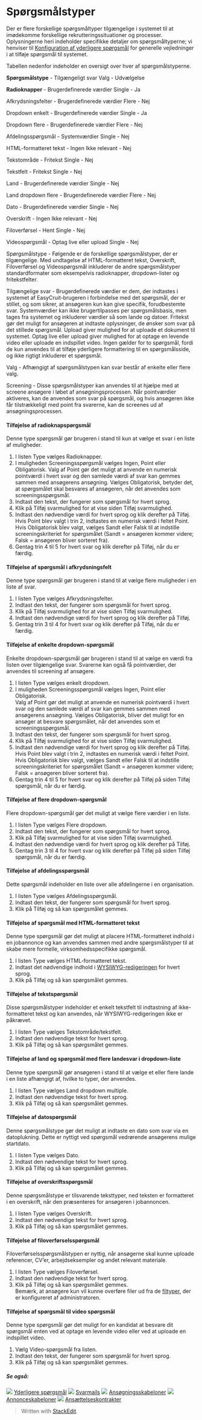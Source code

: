 # Spørgsmålstyper

Der er flere forskellige spørgsmåltyper tilgængelige i systemet til at imødekomme forskellige rekrutteringssituationer og processer. Oplysningerne heri indeholder specifikke detaljer om spørgsmåltyperne; vi henviser til  [Konfiguration af yderligere spørgsmål](additional_questions.htm)  for generelle vejledninger i at tilføje spørgsmål til systemet.

Tabellen nedenfor indeholder en oversigt over hver af spørgsmålstyperne.

**Spørgsmålstype** - Tilgængeligt svar
Valg - Udvælgelse

**Radioknapper** - Brugerdefinerede værdier
Single - Ja

Afkrydsningsfelter - Brugerdefinerede værdier
Flere - Nej

Dropdown enkelt - Brugerdefinerede værdier
Single - Ja

Dropdown flere - Brugerdefinerede værdier
Flere - Nej

Afdelingsspørgsmål - Systemværdier
Single - Nej

HTML-formatteret tekst - Ingen
Ikke relevant - Nej

Tekstområde - Fritekst
Single - Nej

Tekstfelt - Fritekst
Single - Nej

Land - Brugerdefinerede værdier
Single - Nej

Land dropdown flere - Brugerdefinerede værdier
Flere - Nej

Dato - Brugerdefinerede værdier
Single - Nej

Overskrift - Ingen
Ikke relevant - Nej

Filoverførsel - Hent
Single - Nej

Videospørgsmål - Optag live eller upload
Single - Nej

Spørgsmålstype  - Følgende er de forskellige spørgsmålstyper, der er tilgængelige. Med undtagelse af  HTML-formatteret tekst,  Overskrift,  Filoverførsel  og  Videospørgsmål inkluderer de andre spørgsmålstyper standardformater som eksempelvis radioknapper, dropdown-lister og fritekstfelter.

Tilgængelige svar  -  Brugerdefinerede værdier  er dem, der indtastes i systemet af EasyCruit-brugeren i forbindelse med det spørgsmål, der er stillet, og som sikrer, at ansøgeren kun kan give specifik, forudbestemte svar.  Systemværdier  kan ikke brugertilpasses per spørgsmålsbasis, men tages fra systemet og inkluderer værdier så som lande og datoer. Fritekst gør det muligt for ansøgeren at indtaste oplysninger, de ønsker som svar på det stillede spørgsmål. Upload giver mulighed for at uploade et dokument til systemet. Optag live eller upload giver mulighed for at optage en levende video eller uploade en indspillet video. Ingen gælder for to spørgsmål, fordi de kun anvendes til at tilføje yderligere formattering til en spørgsmålsside, og ikke rigtigt inkluderer et spørgsmål.

Valg  - Afhængigt af spørgsmålstypen kan svar består af enkelte eller flere valg.

Screening  - Disse spørgsmålstyper kan anvendes til at hjælpe med at screene ansøgere i løbet af ansøgningsprocessen. Når pointværdier aktiveres, kan de anvendes som svar på spørgsmål, og hvis ansøgeren ikke får tilstrækkeligt med point fra svarerne, kan de screenes ud af ansøgningsprocessen.

#### Tilføjelse af radioknapspørgsmål

Denne type spørgsmål gør brugeren i stand til kun at vælge et svar i en liste af muligheder.

1.  I listen  Type  vælges  Radioknapper.
2.  I muligheden  Screeningsspørgsmål  vælges  Ingen,  Point  eller  Obligatorisk. Valg af  Point  gør det muligt at anvende en numerisk pointværdi i hvert svar og den samlede værdi af svar kan gemmes sammen med ansøgerens ansøgning. Vælges  Obligatorisk, betyder det, at spørgsmålet skal besvares af ansøgeren, når det anvendes som screeningsspørgsmål.
3.  Indtast den tekst, der fungerer som spørgsmål for hvert sprog.
4.  Klik på  Tilføj svarmulighed  for at vise siden  Tilføj svarmulighed.
5.  Indtast den nødvendige værdi for hvert sprog og klik derefter på  Tilføj.  
    Hvis  Point  blev valgt i trin 2, indtastes en numerisk værdi i feltet  Point. Hvis  Obligatorisk  blev valgt, vælges  Sandt  eller  Falsk  til at indstille screeningskriteriet for spørgsmålet (Sandt  = ansøgeren kommer videre;  Falsk  = ansøgeren bliver sorteret fra).
6.  Gentag trin 4 til 5 for hvert svar og klik derefter på  Tilføj, når du er færdig.

#### Tilføjelse af spørgsmål i afkrydsningsfelt

Denne type spørgsmål gør brugeren i stand til at vælge flere muligheder i en liste af svar.

1.  I listen  Type  vælges  Afkrydsningsfelter.
2.  Indtast den tekst, der fungerer som spørgsmål for hvert sprog.
3.  Klik på  Tilføj svarmulighed  for at vise siden  Tilføj svarmulighed.
4.  Indtast den nødvendige værdi for hvert sprog og klik derefter på  Tilføj.
5.  Gentag trin 3 til 4 for hvert svar og klik derefter på  Tilføj, når du er færdig.

#### Tilføjelse af enkelte dropdown-spørgsmål

Enkelte dropdown-spørgsmål gør brugeren i stand til at vælge en værdi fra listen over tilgængelige svar. Svarerne kan også få pointværdier, der anvendes til screening af ansøgere.

1.  I listen  Type  vælges  enkelt dropdown.
2.  I muligheden  Screeningsspørgsmål  vælges  Ingen,  Point  eller  Obligatorisk.  
    Valg af  Point  gør det muligt at anvende en numerisk pointværdi i hvert svar og den samlede værdi af svar kan gemmes sammen med ansøgerens ansøgning. Vælges  Obligatorisk, bliver det muligt for en ansøger at besvare spørgsmålet, når det anvendes som et screeningsspørgsmål.
3.  Indtast den tekst, der fungerer som spørgsmål for hvert sprog.
4.  Klik på  Tilføj svarmulighed  for at vise siden  Tilføj svarmulighed.
5.  Indtast den nødvendige værdi for hvert sprog og klik derefter på  Tilføj.  
    Hvis  Point  blev valgt i trin 2, indtastes en numerisk værdi i feltet  Point. Hvis  Obligatorisk  blev valgt, vælges  Sandt  eller  Falsk  til at indstille screeningskriteriet for spørgsmålet (Sandt  = ansøgeren kommer videre;  Falsk  = ansøgeren bliver sorteret fra).
6.  Gentag trin 4 til 5 for hvert svar og klik derefter på  Tilføj  på siden  Tilføj spørgsmål, når du er færdig.

#### Tilføjelse af flere dropdown-spørgsmål

Flere dropdown-spørgsmål gør det muligt at vælge flere værdier i en liste.

1.  I listen  Type  vælges  Flere dropdown.
2.  Indtast den tekst, der fungerer som spørgsmål for hvert sprog.
3.  Klik på  Tilføj svarmulighed  for at vise siden  Tilføj svarmulighed.
4.  Indtast den nødvendige værdi for hvert sprog og klik derefter på  Tilføj.
5.  Gentag trin 3 til 4 for hvert svar og klik derefter på  Tilføj  på siden  Tilføj spørgsmål, når du er færdig.

#### Tilføjelse af afdelingsspørgsmål

Dette spørgsmål indeholder en liste over alle afdelingerne i en organisation.

1.  I listen  Type  vælges  Afdelingsspørgsmål.
2.  Indtast den tekst, der fungerer som spørgsmål for hvert sprog.
3.  Klik på  Tilføj  og så kan spørgsmålet gemmes.

#### Tilføjelse af spørgsmål med HTML-formatteret tekst

Denne type spørgsmål gør det muligt at placere HTML-formatteret indhold i en jobannonce og kan anvendes sammen med andre spørgsmålstyper til at skabe mere formelle, virksomhedsspecifikke spørgsmål.

1.  I listen  Type  vælges  HTML-formatteret tekst.
2.  Indtast det nødvendige indhold i  [WYSIWYG-redigeringen](wysiwyg_text_editor.htm)  for hvert sprog.
3.  Klik på  Tilføj  og så kan spørgsmålet gemmes.

#### Tilføjelse af tekstspørgsmål

Disse spørgsmålstyper indeholder et enkelt tekstfelt til indtastning af ikke-formatteret tekst og kan anvendes, når WYSIWYG-redigeringen ikke er påkrævet.

1.  I listen  Type  vælges  Tekstområde/tekstfelt.
2.  Indtast den nødvendige tekst for hvert sprog.
3.  Klik på  Tilføj  og så kan spørgsmålet gemmes.

#### Tilføjelse af land og spørgsmål med flere landesvar i dropdown-liste

Denne type spørgsmål gør ansøgeren i stand til at vælge et eller flere lande i en liste afhængigt af, hvilke to typer, der anvendes.

1.  I listen  Type  vælges  Land dropdown multiple.
2.  Indtast den nødvendige tekst for hvert sprog.
3.  Klik på  Tilføj  og så kan spørgsmålet gemmes.

#### Tilføjelse af datospørgsmål

Denne spørgsmålstype gør det muligt at indtaste en dato som svar via en datoplukning. Dette er nyttigt ved spørgsmål vedrørende ansøgerens mulige startdato.

1.  I listen  Type  vælges  Dato.
2.  Indtast den nødvendige tekst for hvert sprog.
3.  Klik på  Tilføj  og så kan spørgsmålet gemmes.

#### Tilføjelse af overskriftsspørgsmål

Denne spørgsmålstype er tilsvarende teksttyper, ned teksten er formatteret i en overskrift, når den præsenteres for ansøgeren i jobannoncen.

1.  I listen  Type  vælges  Overskrift.
2.  Indtast den nødvendige tekst for hvert sprog.
3.  Klik på  Tilføj  og så kan spørgsmålet gemmes.

#### Tilføjelse af filoverførselsspørgsmål

Filoverførselsspørgsmålstypen er nyttig, når ansøgerne skal kunne uploade referencer, CV’er, arbejdseksempler og andet relevant materiale.

1.  I listen  Type  vælges  Filoverførsel.
2.  Indtast den nødvendige tekst for hvert sprog.
3.  Klik på  Tilføj  og så kan spørgsmålet gemmes.  
    Bemærk, at ansøgere kun vil kunne overføre filer ud fra de  [filtyper](setting_allowable_uploadable_document_and_image_file_types.htm), der er konfigureret af administratoren.

#### Tilføjelse af spørgsmål til video spørgsmål

Denne type spørgsmål gør det muligt for en kandidat at besvare dit spørgsmål enten ved at optage en levende video eller ved at uploade en indspillet video.

1.  Vælg  Video-spørgsmål  fra listen.
2.  Indtast den tekst, der fungerer som spørgsmål for hvert sprog.
3.  Klik på  Tilføj  og så kan spørgsmålet gemmes.

##### Se også:

![](../Resources/Images/icon-document-link.png) [Yderligere spørgsmål](additional_questions.htm)
![](../Resources/Images/icon-document-link.png) [Svarmails](response_emails.htm)
![](../Resources/Images/icon-document-link.png) [Ansøgningsskabeloner](application_templates.htm)
![](../Resources/Images/icon-document-link.png) [Annonceskabeloner](vacancy_templates.htm)
![](../Resources/Images/icon-document-link.png) [Ansættelseskontrakter](employment_contacts.htm)


> Written with [StackEdit](https://stackedit.io/).
<!--stackedit_data:
eyJoaXN0b3J5IjpbMTQwOTg5MTAzMF19
-->